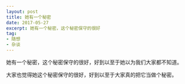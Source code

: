 ```yaml
---
layout: post
title: 她有一个秘密
date: 2017-05-27
excerpt: 她有一个秘密，这个秘密保守的很好
tag: 
- 随想
- 杂谈
---
```


她有一个秘密，这个秘密保守的很好，好到以至于她以为我们大家都不知道。

大家也觉得她这个秘密保守的很好，好到以至于大家真的把它当做个秘密。